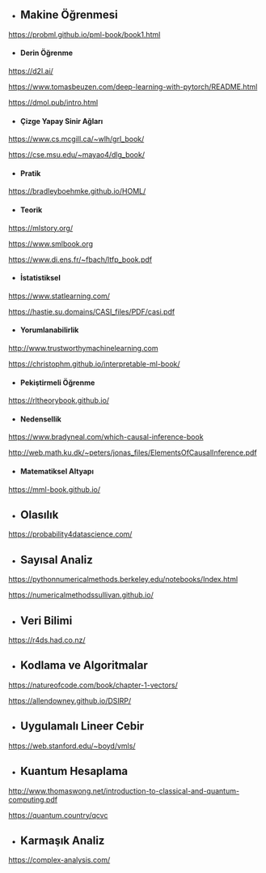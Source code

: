 * ## Makine Öğrenmesi
https://probml.github.io/pml-book/book1.html

  + #### Derin Öğrenme

  https://d2l.ai/

  https://www.tomasbeuzen.com/deep-learning-with-pytorch/README.html

  https://dmol.pub/intro.html

   - #### Çizge Yapay Sinir Ağları

  https://www.cs.mcgill.ca/~wlh/grl_book/

  https://cse.msu.edu/~mayao4/dlg_book/

  + #### Pratik
  https://bradleyboehmke.github.io/HOML/

  + #### Teorik 
  https://mlstory.org/

  https://www.smlbook.org

  https://www.di.ens.fr/~fbach/ltfp_book.pdf

  + #### İstatistiksel
  https://www.statlearning.com/

  https://hastie.su.domains/CASI_files/PDF/casi.pdf

  + #### Yorumlanabilirlik
  http://www.trustworthymachinelearning.com

  https://christophm.github.io/interpretable-ml-book/

  + #### Pekiştirmeli Öğrenme
  https://rltheorybook.github.io/

  + #### Nedensellik
  https://www.bradyneal.com/which-causal-inference-book

  http://web.math.ku.dk/~peters/jonas_files/ElementsOfCausalInference.pdf

  + #### Matematiksel Altyapı
  https://mml-book.github.io/

* ## Olasılık
https://probability4datascience.com/

* ## Sayısal Analiz

https://pythonnumericalmethods.berkeley.edu/notebooks/Index.html

https://numericalmethodssullivan.github.io/


* ## Veri Bilimi

https://r4ds.had.co.nz/

* ## Kodlama ve Algoritmalar
https://natureofcode.com/book/chapter-1-vectors/

https://allendowney.github.io/DSIRP/

* ## Uygulamalı Lineer Cebir

https://web.stanford.edu/~boyd/vmls/

* ## Kuantum Hesaplama

http://www.thomaswong.net/introduction-to-classical-and-quantum-computing.pdf

https://quantum.country/qcvc

* ## Karmaşık Analiz

https://complex-analysis.com/

